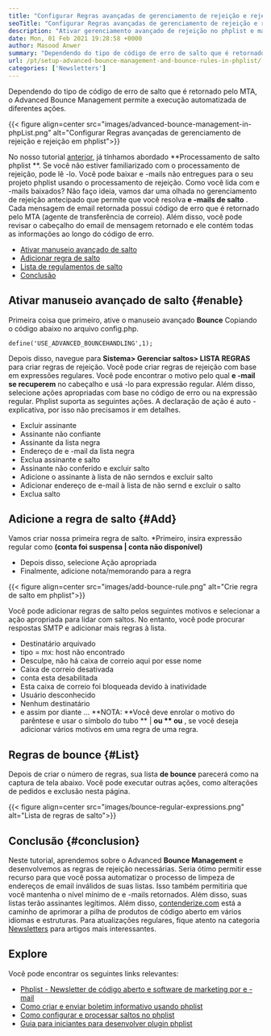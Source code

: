 ```yaml
---
title: "Configurar Regras avançadas de gerenciamento de rejeição e rejeição em phplist" 
seoTitle: "Configurar Regras avançadas de gerenciamento de rejeição e rejeição em phplist" 
description: "Ativar gerenciamento avançado de rejeição no phplist e manipular e -mails de rejeição. Crie regras de rejeição e automatize o processo para executar várias ações nas mensagens retornadas." 
date: Mon, 01 Feb 2021 19:28:58 +0000
author: Masood Anwer
summary: "Dependendo do tipo de código de erro de salto que é retornado pelo MTA, o Advanced Bounce Management permite a execução automatizada de diferentes ações." 
url: /pt/setup-advanced-bounce-management-and-bounce-rules-in-phplist/
categories: ['Newsletters']
---
```


Dependendo do tipo de código de erro de salto que é retornado pelo MTA, o Advanced Bounce Management permite a execução automatizada de diferentes ações.

{{< figure align=center src="images/advanced-bounce-management-in-phpList.png" alt="Configurar Regras avançadas de gerenciamento de rejeição e rejeição em phplist">}}

No nosso tutorial [anterior][1], já tínhamos abordado **Processamento de salto phplist **. Se você não estiver familiarizado com o processamento de rejeição, pode lê -lo. Você pode baixar e -mails não entregues para o seu projeto phplist usando o processamento de rejeição. Como você lida com e -mails baixados? Não faço ideia, vamos dar uma olhada no gerenciamento de rejeição antecipado que permite que você resolva  **e -mails de salto**  . Cada mensagem de email retornada possui código de erro que é retornado pelo MTA (agente de transferência de correio). Além disso, você pode revisar o cabeçalho do email de mensagem retornado e ele contém todas as informações ao longo do código de erro.
  * [Ativar manuseio avançado de salto][2]
  * [Adicionar regra de salto][3]
  * [Lista de regulamentos de salto][4]
  * [Conclusão][5]

## Ativar manuseio avançado de salto   {#enable}
Primeira coisa que primeiro, ative o manuseio avançado **Bounce**  Copiando o código abaixo no arquivo config.php.
```
define('USE_ADVANCED_BOUNCEHANDLING',1);
```
Depois disso, navegue para **Sistema> Gerenciar saltos> LISTA REGRAS**  para criar regras de rejeição.
Você pode criar regras de rejeição com base em expressões regulares. Você pode encontrar o motivo pelo qual **e -mail se recuperem**  no cabeçalho e usá -lo para expressão regular. Além disso, selecione ações apropriadas com base no código de erro ou na expressão regular. Phplist suporta as seguintes ações. A declaração de ação é auto -explicativa, por isso não precisamos ir em detalhes.
  * Excluir assinante
  * Assinante não confiante
  * Assinante da lista negra
  * Endereço de e -mail da lista negra
  * Exclua assinante e salto
  * Assinante não conferido e excluir salto
  * Adicione o assinante à lista de não serndos e excluir salto
  * Adicionar endereço de e-mail à lista de não sernd e excluir o salto
  * Exclua salto

## Adicione a regra de salto   {#Add}
Vamos criar nossa primeira regra de salto.
  *Primeiro, insira expressão regular como **(conta foi suspensa | conta não disponível)** 
  * Depois disso, selecione Ação apropriada
  * Finalmente, adicione nota/memorando para a regra

{{< figure align=center src="images/add-bounce-rule.png" alt="Crie regra de salto em phplist">}}

Você pode adicionar regras de salto pelos seguintes motivos e selecionar a ação apropriada para lidar com saltos. No entanto, você pode procurar respostas SMTP e adicionar mais regras à lista.
  * Destinatário arquivado
  * tipo = mx: host não encontrado
  * Desculpe, não há caixa de correio aqui por esse nome
  * Caixa de correio desativada
  * conta esta desabilitada
  * Esta caixa de correio foi bloqueada devido à inatividade
  * Usuário desconhecido
  * Nenhum destinatário
  * e assim por diante …
**NOTA:  **Você deve enrolar o motivo do parêntese e usar o símbolo do tubo **  |  **ou **  ou** , se você deseja adicionar vários motivos em uma regra de uma regra.

## Regras de bounce   {#List}
Depois de criar o número de regras, sua lista **de bounce**  parecerá como na captura de tela abaixo. Você pode executar outras ações, como alterações de pedidos e exclusão nesta página.

{{< figure align=center src="images/bounce-regular-expressions.png" alt="Lista de regras de salto">}}


## Conclusão   {#conclusion}
Neste tutorial, aprendemos sobre o Advanced **Bounce Management**  e desenvolvemos as regras de rejeição necessárias. Seria ótimo permitir esse recurso para que você possa automatizar o processo de limpeza de endereços de email inválidos de suas listas. Isso também permitiria que você mantenha o nível mínimo de e -mails retornados. Além disso, suas listas terão assinantes legítimos.
Além disso, [contenderize.com][6] está a caminho de aprimorar a pilha de produtos de código aberto em vários idiomas e estruturas. Para atualizações regulares, fique atento na categoria [Newsletters][7] para artigos mais interessantes.

## Explore
Você pode encontrar os seguintes links relevantes:
  * [Phplist - Newsletter de código aberto e software de marketing por e -mail][8]
  * [Como criar e enviar boletim informativo usando phplist][9]
  * [Como configurar e processar saltos no phplist][1]
  * [Guia para iniciantes para desenvolver plugin phplist][10]

  
[1]: https://blog.containerize.com/newsletter/how-to-setup-and-process-bounces-in-phplist/
[2]: #Enable
[3]: #Add
[4]: #List
[5]: #Conclusion
[6]: https://containerize.com
[7]: https://blog.containerize.com/category/newsletter/
[8]: https://products.containerize.com/newsletter/phplist
[9]: https://blog.containerize.com/newsletter/how-to-create-and-send-newsletter-using-phplist/
[10]: https://blog.containerize.com/newsletter/beginners-guide-to-develop-phplist-plugin/

